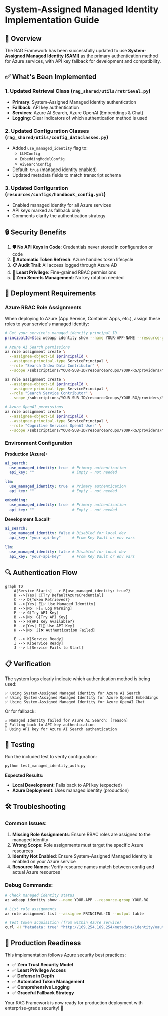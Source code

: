 # System-Assigned Managed Identity Implementation Guide

## 🎯 Overview

The RAG Framework has been successfully updated to use **System-Assigned Managed Identity (SAMI)** as the primary authentication method for Azure services, with API key fallback for development and compatibility.

## ✅ What's Been Implemented

### 1. **Updated Retrieval Class** (`rag_shared/utils/retrieval.py`)
- **Primary**: System-Assigned Managed Identity authentication
- **Fallback**: API key authentication
- **Services**: Azure AI Search, Azure OpenAI (Embeddings & Chat)
- **Logging**: Clear indicators of which authentication method is used

### 2. **Updated Configuration Classes** (`rag_shared/utils/config_dataclasses.py`)
- Added `use_managed_identity` flag to:
  - `LLMConfig` 
  - `EmbeddingModelConfig`
  - `AiSearchConfig`
- Default: `true` (managed identity enabled)
- Updated metadata fields to match transcript schema

### 3. **Updated Configuration** (`resources/configs/handbook_config.yml`)
- Enabled managed identity for all Azure services
- API keys marked as fallback only
- Comments clarify the authentication strategy

## 🔒 Security Benefits

1. **🛡️ No API Keys in Code**: Credentials never stored in configuration or code
2. **🔄 Automatic Token Refresh**: Azure handles token lifecycle
3. **📋 Audit Trail**: All access logged through Azure AD
4. **🎯 Least Privilege**: Fine-grained RBAC permissions
5. **🔐 Zero Secrets Management**: No key rotation needed

## 🚀 Deployment Requirements

### Azure RBAC Role Assignments

When deploying to Azure (App Service, Container Apps, etc.), assign these roles to your service's managed identity:

```bash
# Get your service's managed identity principal ID
principalId=$(az webapp identity show --name YOUR-APP-NAME --resource-group YOUR-RG --query principalId -o tsv)

# Azure AI Search permissions
az role assignment create \
  --assignee-object-id $principalId \
  --assignee-principal-type ServicePrincipal \
  --role "Search Index Data Contributor" \
  --scope /subscriptions/YOUR-SUB-ID/resourceGroups/YOUR-RG/providers/Microsoft.Search/searchServices/ragtests

az role assignment create \
  --assignee-object-id $principalId \
  --assignee-principal-type ServicePrincipal \
  --role "Search Service Contributor" \
  --scope /subscriptions/YOUR-SUB-ID/resourceGroups/YOUR-RG/providers/Microsoft.Search/searchServices/ragtests

# Azure OpenAI permissions  
az role assignment create \
  --assignee-object-id $principalId \
  --assignee-principal-type ServicePrincipal \
  --role "Cognitive Services OpenAI User" \
  --scope /subscriptions/YOUR-SUB-ID/resourceGroups/YOUR-RG/providers/Microsoft.CognitiveServices/accounts/YOUR-OPENAI-ACCOUNT
```

### Environment Configuration

**Production (Azure):**
```yaml
ai_search:
  use_managed_identity: true  # Primary authentication
  api_key: ""                 # Empty - not needed
  
llm:
  use_managed_identity: true  # Primary authentication  
  api_key: ""                 # Empty - not needed

embedding:
  use_managed_identity: true  # Primary authentication
  api_key: ""                 # Empty - not needed
```

**Development (Local):**
```yaml
ai_search:
  use_managed_identity: false # Disabled for local dev
  api_key: "your-api-key"     # From Key Vault or env vars
  
llm:
  use_managed_identity: false # Disabled for local dev
  api_key: "your-api-key"     # From Key Vault or env vars
```

## 🔍 Authentication Flow

```mermaid
graph TD
    A[Service Starts] --> B{use_managed_identity: true?}
    B -->|Yes| C[Try DefaultAzureCredential]
    C --> D{Token Retrieved?}
    D -->|Yes| E[✅ Use Managed Identity]
    D -->|No| F[⚠️ Log Warning]
    F --> G[Try API Key]
    B -->|No| G[Try API Key]
    G --> H{API Key Available?}
    H -->|Yes| I[🔑 Use API Key]
    H -->|No| J[❌ Authentication Failed]
    
    E --> K[Service Ready]
    I --> K[Service Ready]
    J --> L[Service Fails to Start]
```

## 📋 Verification

The system logs clearly indicate which authentication method is being used:

```
✅ Using System-Assigned Managed Identity for Azure AI Search
✅ Using System-Assigned Managed Identity for Azure OpenAI Embeddings  
✅ Using System-Assigned Managed Identity for Azure OpenAI Chat
```

Or for fallback:

```
⚠️ Managed Identity failed for Azure AI Search: [reason]
🔄 Falling back to API key authentication
🔑 Using API key for Azure AI Search authentication
```

## 🧪 Testing

Run the included test to verify configuration:

```bash
python test_managed_identity_auth.py
```

**Expected Results:**
- **Local Development**: Falls back to API key (expected)
- **Azure Deployment**: Uses managed identity (production)

## 🛠️ Troubleshooting

### Common Issues:

1. **Missing Role Assignments**: Ensure RBAC roles are assigned to the managed identity
2. **Wrong Scope**: Role assignments must target the specific Azure resources
3. **Identity Not Enabled**: Ensure System-Assigned Managed Identity is enabled on your Azure service
4. **Resource Names**: Verify resource names match between config and actual Azure resources

### Debug Commands:

```bash
# Check managed identity status
az webapp identity show --name YOUR-APP --resource-group YOUR-RG

# List role assignments
az role assignment list --assignee PRINCIPAL-ID --output table

# Test token acquisition (from within Azure service)
curl -H "Metadata: true" "http://169.254.169.254/metadata/identity/oauth2/token?api-version=2018-02-01&resource=https://search.azure.com/"
```

## 🎉 Production Readiness

This implementation follows Azure security best practices:

- ✅ **Zero Trust Security Model**
- ✅ **Least Privilege Access** 
- ✅ **Defense in Depth**
- ✅ **Automated Token Management**
- ✅ **Comprehensive Logging**
- ✅ **Graceful Fallback Strategy**

Your RAG Framework is now ready for production deployment with enterprise-grade security! 🚀
